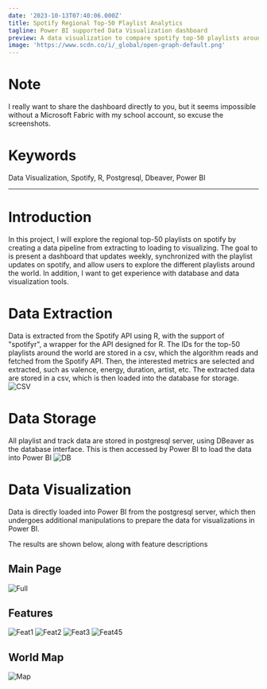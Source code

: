 ```yaml
---
date: '2023-10-13T07:40:06.000Z'
title: Spotify Regional Top-50 Playlist Analytics
tagline: Power BI supported Data Visualization dashboard
preview: A data visualization to compare spotify top-50 playlists around the world
image: 'https://www.scdn.co/i/_global/open-graph-default.png'
---
```

# Note
I really want to share the dashboard directly to you, but it seems impossible without a Microsoft Fabric with my school account, so excuse the screenshots.

# Keywords
Data Visualization, Spotify, R, Postgresql, Dbeaver, Power BI

----------
# Introduction
In this project, I will explore the regional top-50 playlists on spotify by creating a data pipeline from extracting to loading to visualizing. The goal to is present a dashboard that updates weekly, synchronized with the playlist updates on spotify, and allow users to explore the different playlists around the world. In addition, I want to get experience with database and data visualization tools.

# Data Extraction
Data is extracted from the Spotify API using R, with the support of "spotifyr", a wrapper for the API designed for R. The IDs for the top-50 playlists around the world are stored in a csv, which the algorithm reads and fetched from the Spotify API. Then, the interested metrics are selected and extracted, such as valence, energy, duration, artist, etc. The extracted data are stored in a csv, which is then loaded into the database for storage.
![CSV](https://drive.google.com/uc?export=view&scale.option=fit&id=1D6Gw1fgsKJYrXRaigPnM4Sx7mLagy9pQ)

# Data Storage
All playlist and track data are stored in postgresql server, using DBeaver as the database interface. This is then accessed by Power BI to load the data into Power BI
![DB](https://drive.google.com/uc?export=view&scale.option=fit&id=1qPQaINPPvYXtTOkp-wagZQMj1PmH-w6L)

# Data Visualization
Data is directly loaded into Power BI from the postgresql server, which then undergoes additional manipulations to prepare the data for visualizations in Power BI. 

The results are shown below, along with feature descriptions
## Main Page
![Full](https://drive.google.com/uc?export=view&scale.option=fit&id=1SHEV-1u-YxUk-pHPjw0xRnQmXGW57gU0)

## Features
![Feat1](https://drive.google.com/uc?export=view&scale.option=fit&id=14iS8D2ZOd5uxm9e0-PiSzNd6gbgf4wn3)
![Feat2](https://drive.google.com/uc?export=view&scale.option=fit&id=1JepKblLBu6dMCQQrKwWTwn0FcB9yXTb_)
![Feat3](https://drive.google.com/uc?export=view&scale.option=fit&id=1nqHC2jpfVxjj6xedbiXYhsG2fl4zj4lh)
![Feat45](https://drive.google.com/uc?export=view&scale.option=fit&id=13J4j7hWYn22TgJswgAtLMgE43p-xqFVe)

## World Map
![Map](https://drive.google.com/uc?export=view&scale.option=fit&id=123fjqoOgzUo46JeOorSOOrE7xxRvWM3m)
